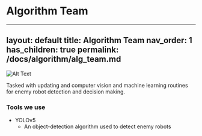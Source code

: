 # Algorithm Team

---
layout: default
title: Algorithm Team
nav_order: 1
has_children: true
permalink: /docs/algorithm/alg_team.md
---

![Alt Text](robot.gif)

Tasked with updating and computer vision and machine learning routines for enemy robot detection and decision making.
### Tools we use
- YOLOv5
	- An object-detection algorithm used to detect enemy robots
